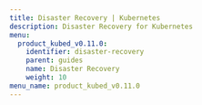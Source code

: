 ```yaml
---
title: Disaster Recovery | Kubernetes
description: Disaster Recovery for Kubernetes
menu:
  product_kubed_v0.11.0:
    identifier: disaster-recovery
    parent: guides
    name: Disaster Recovery
    weight: 10
menu_name: product_kubed_v0.11.0
---
```


